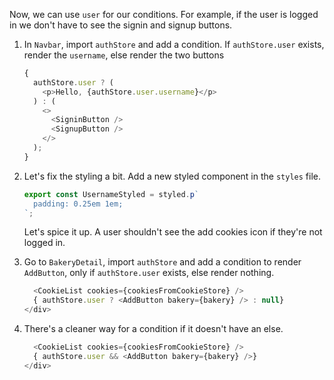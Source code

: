 Now, we can use `user` for our conditions. For example, if the user is logged in we don't have to see the signin and signup buttons.

1.  In `Navbar`, import `authStore` and add a condition. If `authStore.user` exists, render the `username`, else render the two buttons

    ```javascript
    {
      authStore.user ? (
        <p>Hello, {authStore.user.username}</p>
      ) : (
        <>
          <SigninButton />
          <SignupButton />
        </>
      );
    }
    ```

2.  Let's fix the styling a bit. Add a new styled component in the `styles` file.

    ```javascript
    export const UsernameStyled = styled.p`
      padding: 0.25em 1em;
    `;
    ```

    Let's spice it up. A user shouldn't see the add cookies icon if they're not logged in.

3.  Go to `BakeryDetail`, import `authStore` and add a condition to render `AddButton`, only if `authStore.user` exists, else render nothing.

    ```javascript
      <CookieList cookies={cookiesFromCookieStore} />
      { authStore.user ? <AddButton bakery={bakery} /> : null}
    </div>
    ```

4.  There's a cleaner way for a condition if it doesn't have an else.

    ```javascript
      <CookieList cookies={cookiesFromCookieStore} />
      { authStore.user && <AddButton bakery={bakery} />}
    </div>
    ```

